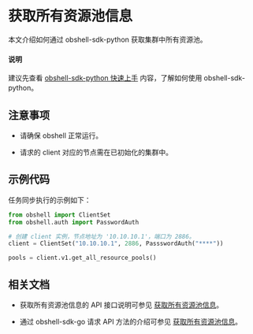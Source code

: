 # 获取所有资源池信息

本文介绍如何通过 obshell-sdk-python 获取集群中所有资源池。

<main id="notice" type='explain'>
  <h4>说明</h4>
  <p>建议先查看 <a href='../100.quickstart-of-python.md'>obshell-sdk-python 快速上手</a> 内容，了解如何使用 obshell-sdk-python。</p>
</main>

## 注意事项

* 请确保 obshell 正常运行。

* 请求的 client 对应的节点需在已初始化的集群中。

## 示例代码

任务同步执行的示例如下：

```python
from obshell import ClientSet
from obshell.auth import PasswordAuth

# 创建 client 实例，节点地址为 '10.10.10.1'，端口为 2886。
client = ClientSet("10.10.10.1", 2886, PassswordAuth("****"))

pools = client.v1.get_all_resource_pools()
```

## 相关文档

* 获取所有资源池信息的 API 接口说明可参见 [获取所有资源池信息](../../../400.obshell-api-reference/400.resource-pool-management/100.get-all-resource-pool-specifications.md)。

* 通过 obshell-sdk-go 请求 API 方法的介绍可参见 [获取所有资源池信息](../../200.go/400.resource-pool-management/100.get-all-rp-specifications-of-go.md)。
